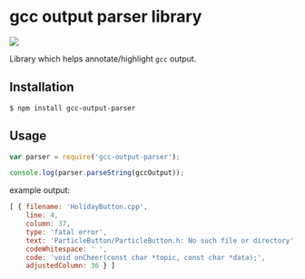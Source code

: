 # gcc output parser library

![](https://travis-ci.org/spark/gcc-output-parser.svg)

Library which helps annotate/highlight `gcc` output.

## Installation

```shell
$ npm install gcc-output-parser
```

## Usage

```javascript
var parser = require('gcc-output-parser');

console.log(parser.parseString(gccOutput));
```

example output:

```javascript
[ { filename: 'HolidayButton.cpp',
    line: 4,
    column: 37,
    type: 'fatal error',
    text: 'ParticleButton/ParticleButton.h: No such file or directory',
    codeWhitespace: ' ',
    code: 'void onCheer(const char *topic, const char *data);',
    adjustedColumn: 36 } ]
```

